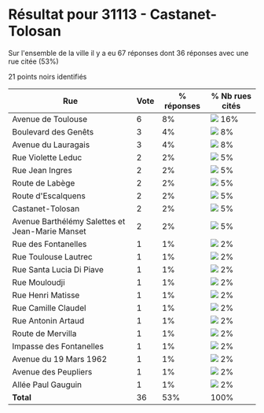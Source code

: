 # Résultat pour 31113 - Castanet-Tolosan

Sur l'ensemble de la ville il y a eu 67 réponses dont 36 réponses avec une rue citée (53%)

21 points noirs identifiés

| Rue | Vote | % réponses | % Nb rues cités|
|-----|------|------------|----------------|
| Avenue de Toulouse | 6 | 8% | <img src="../../img/bar_16.gif" />&nbsp;16%|
| Boulevard des Genêts | 3 | 4% | <img src="../../img/bar_8.gif" />&nbsp;8%|
| Avenue du Lauragais | 3 | 4% | <img src="../../img/bar_8.gif" />&nbsp;8%|
| Rue Violette Leduc | 2 | 2% | <img src="../../img/bar_5.gif" />&nbsp;5%|
| Rue Jean Ingres | 2 | 2% | <img src="../../img/bar_5.gif" />&nbsp;5%|
| Route de Labège | 2 | 2% | <img src="../../img/bar_5.gif" />&nbsp;5%|
| Route d'Escalquens | 2 | 2% | <img src="../../img/bar_5.gif" />&nbsp;5%|
| Castanet-Tolosan | 2 | 2% | <img src="../../img/bar_5.gif" />&nbsp;5%|
| Avenue Barthélémy Salettes et Jean-Marie Manset | 2 | 2% | <img src="../../img/bar_5.gif" />&nbsp;5%|
| Rue des Fontanelles | 1 | 1% | <img src="../../img/bar_2.gif" />&nbsp;2%|
| Rue Toulouse Lautrec | 1 | 1% | <img src="../../img/bar_2.gif" />&nbsp;2%|
| Rue Santa Lucia Di Piave | 1 | 1% | <img src="../../img/bar_2.gif" />&nbsp;2%|
| Rue Mouloudji | 1 | 1% | <img src="../../img/bar_2.gif" />&nbsp;2%|
| Rue Henri Matisse | 1 | 1% | <img src="../../img/bar_2.gif" />&nbsp;2%|
| Rue Camille Claudel | 1 | 1% | <img src="../../img/bar_2.gif" />&nbsp;2%|
| Rue Antonin Artaud | 1 | 1% | <img src="../../img/bar_2.gif" />&nbsp;2%|
| Route de Mervilla | 1 | 1% | <img src="../../img/bar_2.gif" />&nbsp;2%|
| Impasse des Fontanelles | 1 | 1% | <img src="../../img/bar_2.gif" />&nbsp;2%|
| Avenue du 19 Mars 1962 | 1 | 1% | <img src="../../img/bar_2.gif" />&nbsp;2%|
| Avenue des Peupliers | 1 | 1% | <img src="../../img/bar_2.gif" />&nbsp;2%|
| Allée Paul Gauguin | 1 | 1% | <img src="../../img/bar_2.gif" />&nbsp;2%|
| **Total** | 36 | 53% | 100%|

